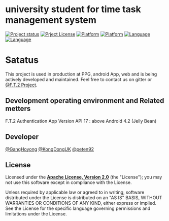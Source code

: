 # university student for time task management system
[![Project status](https://img.shields.io/badge/status-active-brightgreen.svg)](#status)
[![Prject License](https://img.shields.io/crates/l/rustc-serialize.svg)](#License)
[![Platform](https://img.shields.io/badge/platform-Android-green.svg?style=flat)](https://github.com/GangHoyong/F.T.2)
[![Platform](https://img.shields.io/badge/platform-Web-green.svg?style=flat)](https://github.com/GangHoyong/F.T.2)
[![Language](https://img.shields.io/badge/Language-Java-ligthgrey.svg?style=flat)](#Language)
[![Language](https://img.shields.io/badge/Language-C++-ligthgrey.svg?style=flat)](#Language)



# Satatus
This project is used in production at PPG, android App, web and is being actively developed and maintained. Feel free to contact us on gitter or [@F.T.2 Project](https://github.com/GangHoyong/F.T.2/issues).

## Development operating environment and Related metters
F.T.2 Authentication App Version API 17 : above Android 4.2 (Jelly Bean) 

## Developer
[@GangHoyong](https://github.com/GangHoyong)
[@KongDongUK](https://github.com/KongDongUk)
[@peten92](https://github.com/peten92)

## License
Licensed under the **[Apache License, Version 2.0](http://www.apache.org/licenses/LICENSE-2.0)** (the "License");
you may not use this software except in compliance with the License.

Unless required by applicable law or agreed to in writing, software
distributed under the License is distributed on an "AS IS" BASIS,
WITHOUT WARRANTIES OR CONDITIONS OF ANY KIND, either express or implied.
See the License for the specific language governing permissions and
limitations under the License.
